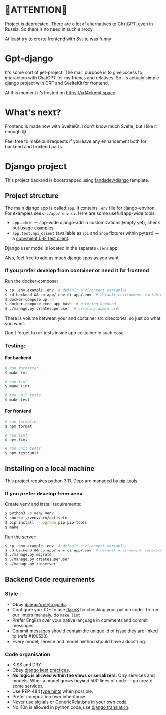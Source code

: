 # 🔴ATTENTION🔴
Project is deprecated.
There are a lot of alternatives to ChatGPT, even in Russia. So there is no need in such a proxy.

At least try to create frontend with Svelte was funny 

# Gpt-django

It's some sort of pet-project. The main purpose is to give access to interaction with ChatGPT for my friends and relatives.
So it's actualy simple django project with DRF and SvelteKit for frontend. 

At this moment it's hosted on https://urf4cknmt.space

# What's next?

Frontend is made now with SvelteKit. I don't know much Svelte, but I like it enough 😅

Feel free to make pull requests if you have any enhancement both for backend and frontend parts.

# Django project

This project backend is bootstrapped using [fandsdev/django](http://github.com/fandsdev/django) template.

## Project structure

The main django app is called `app`. It contains `.env` file for django-environ. For examples see `src/app/.env.ci`. Here are some usefull app-wide tools:
* `app.admin` — app-wide django-admin customizations (empty yet), check out usage [examples](https://github.com/f213/django/tree/master/%7B%7Bcookiecutter.project_slug%7D%7D/src/app/admin)
* `app.test.api_client` (available as `api` and `anon` fixtures within pytest) — a [convinient DRF test client](https://github.com/f213/django/blob/master/%7B%7Bcookiecutter.project_slug%7D%7D/src/users/tests/tests_whoami.py#L6-L16).

Django user model is located in the separate `users` app.

Also, feel free to add as much django apps as you want.

### If you prefer develop from container or need it for frontend

Run the docker-compose:

```bash
$ cp .env.example .env  # default environment variables
$ cd backend && cp app/.env.ci app/.env  # default environment variables
$ docker-compose up -d
$ docker-compose exec app bash  # entering backend
$ ./manage.py createsuperuser  # creating admin user
```
There is volume between your and container src directories, so just do what you want.

Don't forget to run tests inside app container in such case.


### Testing:
#### For backend
```bash
# run formatter
$ make fmt

# run lint
$ make lint

# run unit tests
$ make test
```
#### For frontend
```bash
# run formatter
$ npm format

# run lint
$ npm lint

# run unit tests
$ npm test:unit
```

## Installing on a local machine
This project requires python 3.11. Deps are managed by [pip-tools](https://github.com/jazzband/pip-tools)

### If you prefer develop from venv

Create venv and install requirements:

```bash
$ python3 -m venv venv
$ source ./venv/bin/activate
$ pip install --upgrade pip pip-tools
$ make
```

Run the server:

```bash
$ cp .env.example .env  # default environment variables
$ cd backend && cp app/.env.ci app/.env  # default environment variables
$ ./manage.py migrate
$ ./manage.py createsuperuser
$ ./manage.py runserver
```

## Backend Code requirements

### Style

* Obey [django's style guide](https://docs.djangoproject.com/en/dev/internals/contributing/writing-code/coding-style/#model-style).
* Configure your IDE to use [flake8](https://pypi.python.org/pypi/flake8) for checking your python code. To run our linters manualy, do `make lint`
* Prefer English over your native language in comments and commit messages.
* Commit messages should contain the unique id of issue they are linked to (refs #100500)
* Every model, service and model method should have a docstring.

### Code organisation

* KISS and DRY.
* Obey [django best practices](http://django-best-practices.readthedocs.io/en/latest/index.html).
* **No logic is allowed within the views or serializers**. Only services and models. When a model grows beyond 500 lines of code — go create some services.
* Use PEP-484 [type hints](https://www.python.org/dev/peps/pep-0484/) when possible.
* Prefer composition over inheritance.
* Never use [signals](https://docs.djangoproject.com/en/dev/topics/signals/) or [GenericRelations](https://docs.djangoproject.com/en/dev/ref/contrib/contenttypes/) in your own code.
* No l10n is allowed in python code, use [django translation](https://docs.djangoproject.com/en/dev/topics/i18n/translation/).
